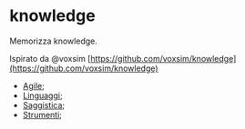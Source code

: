# knowledge

Memorizza knowledge.

Ispirato da  @voxsim [https://github.com/voxsim/knowledge](https://github.com/voxsim/knowledge)

- [Agile](Agile);
- [Linguaggi](Linguaggi);
- [Saggistica](Saggistica);
- [Strumenti](Strumenti);
